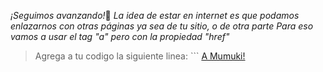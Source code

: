 _¡Seguimos avanzando!_:clap:
_La idea de estar en internet es que podamos enlazarnos con otras páginas ya sea de tu sitio, o de otra parte_
_Para eso vamos a usar el tag "a" pero con la propiedad "href"_
>Agrega a tu codigo la siguiente linea: ```
<a href="http://mumuki.io"> A Mumuki! </a> 
```
